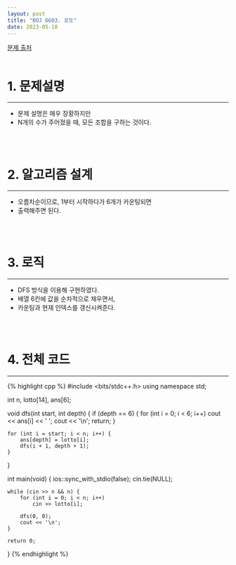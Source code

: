 ```yaml
---
layout: post
title: "BOJ 6603. 로또"
date: 2023-05-18
---
```


[문제 출처](https://www.acmicpc.net/problem/6603) <br/><br/>

# 1. 문제설명
<hr>

- 문제 설명은 매우 장황하지만
- N개의 수가 주어졌을 때, 모든 조합을 구하는 것이다.


<br/><br/>

# 2. 알고리즘 설계
<hr>

- 오름차순이므로, 1부터 시작하다가 6개가 카운팅되면
- 출력해주면 된다.


<br/><br/>

# 3. 로직
<hr>

- DFS 방식을 이용해 구현하였다.
- 배열 6칸에 값을 순차적으로 채우면서,
- 카운팅과 현재 인덱스를 갱신시켜준다.


<br/><br/>

# 4. 전체 코드
<hr>

{% highlight cpp %}
#include <bits/stdc++.h>
using namespace std;

int n, lotto[14], ans[6];

void dfs(int start, int depth) {
    if (depth == 6) {
        for (int i = 0; i < 6; i++)
            cout << ans[i] << ' ';
        cout << '\n';
        return;
    }

    for (int i = start; i < n; i++) {
        ans[depth] = lotto[i];
        dfs(i + 1, depth + 1);
    }
}

int main(void) 
{
    ios::sync_with_stdio(false);
    cin.tie(NULL);

    while (cin >> n && n) {
        for (int i = 0; i < n; i++)
            cin >> lotto[i];

        dfs(0, 0);
        cout << '\n';
    }
    
    return 0;
}
{% endhighlight %}